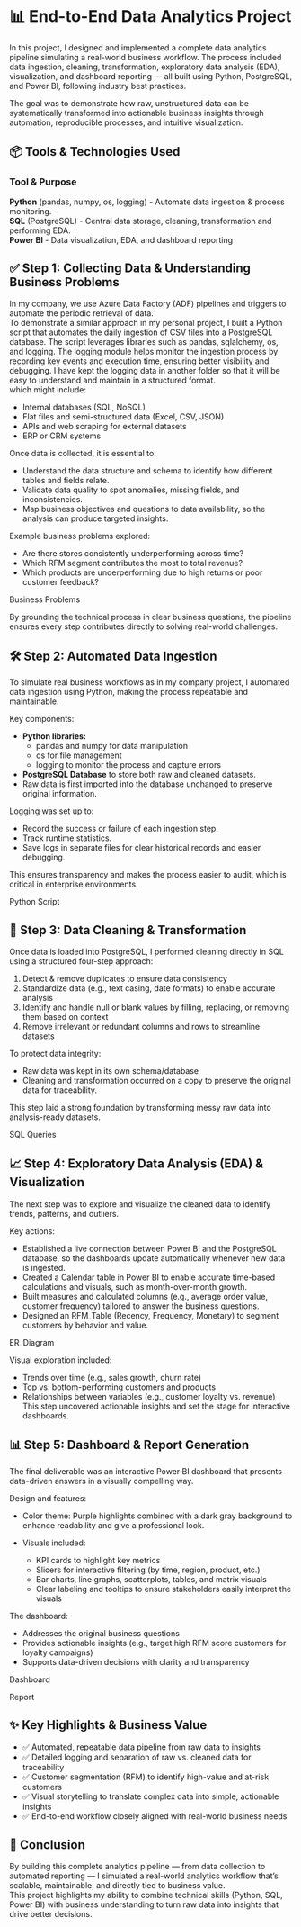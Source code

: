 
# 📊 End-to-End Data Analytics Project

In this project, I designed and implemented a complete data analytics pipeline simulating a real-world business workflow.
The process included data ingestion, cleaning, transformation, exploratory data analysis (EDA), visualization, and dashboard reporting — all built using Python, PostgreSQL, and Power BI, following industry best practices.

The goal was to demonstrate how raw, unstructured data can be systematically transformed into actionable business insights through automation, reproducible processes, and intuitive visualization.

## 📦 Tools & Technologies Used
### Tool & Purpose
**Python** (pandas, numpy, os, logging)	- Automate data ingestion & process monitoring.   
**SQL** (PostgreSQL) - Central data storage, cleaning, transformation and performing EDA.  
**Power BI** - Data visualization, EDA, and dashboard reporting


## ✅ Step 1: Collecting Data & Understanding Business Problems
In my company, we use Azure Data Factory (ADF) pipelines and triggers to automate the periodic retrieval of data.   
To demonstrate a similar approach in my personal project, I built a Python script that automates the daily ingestion of CSV files into a PostgreSQL database. The script leverages libraries such as pandas, sqlalchemy, os, and logging. The logging module helps monitor the ingestion process by recording key events and execution time, ensuring better visibility and debugging. I have kept the logging data in another folder so that it will be easy to understand and maintain in a structured format.  
which might include:
- Internal databases (SQL, NoSQL)
- Flat files and semi-structured data (Excel, CSV, JSON)
- APIs and web scraping for external datasets
- ERP or CRM systems

Once data is collected, it is essential to:
- Understand the data structure and schema to identify how different tables and fields relate.
- Validate data quality to spot anomalies, missing fields, and inconsistencies.
- Map business objectives and questions to data availability, so the analysis can produce targeted insights.

Example business problems explored:
- Are there stores consistently underperforming across time?
- Which RFM segment contributes the most to total revenue?
- Which products are underperforming due to high returns or poor customer feedback?

Business Problems

By grounding the technical process in clear business questions, the pipeline ensures every step contributes directly to solving real-world challenges.

## 🛠 Step 2: Automated Data Ingestion
To simulate real business workflows as in my company project, I automated data ingestion using Python, making the process repeatable and maintainable.

Key components:
- **Python libraries:**
	- pandas and numpy for data manipulation
	- os for file management
	- logging to monitor the process and capture errors
- **PostgreSQL Database** to store both raw and cleaned datasets.
- Raw data is first imported into the database unchanged to preserve original information.

Logging was set up to:
- Record the success or failure of each ingestion step.
- Track runtime statistics.
- Save logs in separate files for clear historical records and easier debugging.

This ensures transparency and makes the process easier to audit, which is critical in enterprise environments.

Python Script 

## 🧹 Step 3: Data Cleaning & Transformation
Once data is loaded into PostgreSQL, I performed cleaning directly in SQL using a structured four-step approach:
1. Detect & remove duplicates to ensure data consistency
2. Standardize data (e.g., text casing, date formats) to enable accurate analysis
3. Identify and handle null or blank values by filling, replacing, or removing them based on context
4. Remove irrelevant or redundant columns and rows to streamline datasets

To protect data integrity:
- Raw data was kept in its own schema/database
- Cleaning and transformation occurred on a copy to preserve the original data for traceability.

This step laid a strong foundation by transforming messy raw data into analysis-ready datasets.

SQL Queries

## 📈 Step 4: Exploratory Data Analysis (EDA) & Visualization
The next step was to explore and visualize the cleaned data to identify trends, patterns, and outliers.

Key actions:
- Established a live connection between Power BI and the PostgreSQL database, so the dashboards update automatically whenever new data is ingested.
- Created a Calendar table in Power BI to enable accurate time-based calculations and visuals, such as month-over-month growth.
- Built measures and calculated columns (e.g., average order value, customer frequency) tailored to answer the business questions.
- Designed an RFM_Table (Recency, Frequency, Monetary) to segment customers by behavior and value.

ER_Diagram

Visual exploration included:
- Trends over time (e.g., sales growth, churn rate)
- Top vs. bottom-performing customers and products
- Relationships between variables (e.g., customer loyalty vs. revenue)
This step uncovered actionable insights and set the stage for interactive dashboards.

## 📊 Step 5: Dashboard & Report Generation
The final deliverable was an interactive Power BI dashboard that presents data-driven answers in a visually compelling way.

Design and features:
- Color theme: Purple highlights combined with a dark gray background to enhance readability and give a professional look.
- Visuals included:
		
  - KPI cards to highlight key metrics
  - Slicers for interactive filtering (by time, region, product, etc.)
  - Bar charts, line graphs, scatterplots, tables, and matrix visuals
  - Clear labeling and tooltips to ensure stakeholders easily interpret the visuals

The dashboard:
- Addresses the original business questions
- Provides actionable insights (e.g., target high RFM score customers for loyalty campaigns)
- Supports data-driven decisions with clarity and transparency

Dashboard 

Report

## ✨ Key Highlights & Business Value
- ✅ Automated, repeatable data pipeline from raw data to insights
- ✅ Detailed logging and separation of raw vs. cleaned data for traceability
- ✅ Customer segmentation (RFM) to identify high-value and at-risk customers
- ✅ Visual storytelling to translate complex data into simple, actionable insights
- ✅ End-to-end workflow closely aligned with real-world business needs

## 📍 Conclusion
By building this complete analytics pipeline — from data collection to automated reporting — I simulated a real-world analytics workflow that’s scalable, maintainable, and directly tied to business value.  
This project highlights my ability to combine technical skills (Python, SQL, Power BI) with business understanding to turn raw data into insights that drive better decisions.
